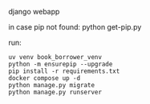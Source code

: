 django webapp

in case pip not found:
    python get-pip.py

run:

    uv venv book_borrower_venv
    python -m ensurepip --upgrade
    pip install -r requirements.txt
    docker compose up -d
    python manage.py migrate
    python manage.py runserver
    

